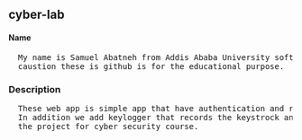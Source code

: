 ## cyber-lab
#### Name 
<pre>
  My name is Samuel Abatneh from Addis Ababa University software engineering student.
  caustion these is github is for the educational purpose. 
</pre>
### Description
<pre>
  These web app is simple app that have authentication and registeration to access the user dashboard.
  In addition we add keylogger that records the keystrock and sends the data to target email address.These is 
  the project for cyber security course.
</pre>
